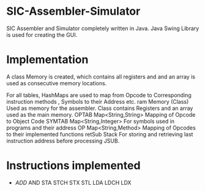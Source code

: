 # SIC-Assembler-Simulator
SIC Assembler and Simulator completely written in Java. Java Swing Library is used for creating the GUI.

# Implementation
A class Memory is created, which contains all registers and and an array is used as consecutive memory locations.

For all tables, HashMaps are used to map from Opcode to Corresponding instruction methods , Symbols to their Address etc.
ram				Memory (Class)
Used as memory for the assembler. Class contains Registers and an array used as the main memory.
OPTAB			Map<String,String>
Mapping of Opcode to Object Code
SYMTAB			Map<String,Integer>
For symbols used in programs and their address
OP				Map<String,Method>
Mapping of Opcodes to their implemented functions
retSub			Stack
For storing and retrieving last instruction address before processing JSUB.

# Instructions implemented
* *ADD*
AND
STA
STCH
STX
STL
LDA
LDCH
LDX
